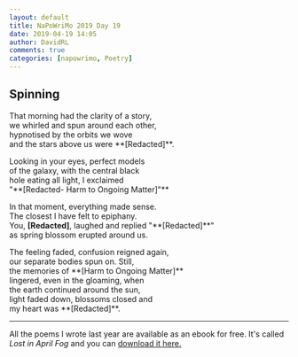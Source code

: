 ```yaml
---  
layout: default  
title: NaPoWriMo 2019 Day 19  
date: 2019-04-19 14:05  
author: DavidRL  
comments: true  
categories: [napowrimo, Poetry]  
---  
```

<!-- wp:heading -->  
<h2>Spinning</h2>  
<!-- /wp:heading -->  

  
<p>That morning had the clarity of a story,<br /> we whirled and spun around each other,<br /> hypnotised by the orbits we wove <br /> and the stars above us were **[Redacted]**.</p>  


  
<p>Looking in your eyes, perfect models<br /> of the galaxy, with the central black<br /> hole eating all light, I exclaimed<br /> "**[Redacted- Harm to Ongoing Matter]"**</p>  


  
<p>In that moment, everything made sense.<br /> The closest I have felt to epiphany.<br /> You, <strong>[Redacted]</strong>, laughed and replied "**[Redacted]**"<br /> as spring blossom erupted around us.</p>  


  
<p>The feeling faded, confusion reigned again,<br /> our separate bodies spun on. Still,<br /> the memories of **[Harm to Ongoing Matter]** <br /> lingered, even in the gloaming, when<br /> the earth continued around the sun,<br /> light faded down, blossoms closed and<br /> my heart was **[Redacted]**.</p>  


 
<hr class="wp-block-separator"/>  
 

   
<p>All the poems I wrote last year are available as an ebook for free. It's called <em>Lost in April Fog </em>and you can <a href="/aprilfog/">download it here. </a></p>  

